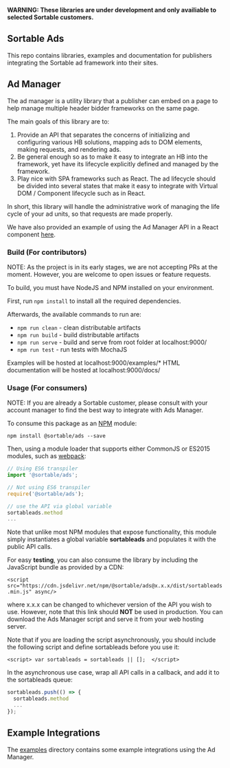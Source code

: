 
**WARNING: These libraries are under development and only availiable to selected Sortable customers.**

## Sortable Ads

This repo contains libraries, examples and documentation for publishers integrating the Sortable ad framework into their sites.

## Ad Manager

The ad manager is a utility library that a publisher can embed on a page to help manage multiple header bidder frameworks on the same page.

The main goals of this library are to:

1. Provide an API that separates the concerns of initializing and configuring various HB solutions, mapping ads to DOM elements, making requests, and rendering ads.
2. Be general enough so as to make it easy to integrate an HB into the framework, yet have its lifecycle explicitly defined and managed by the framework.
3. Play nice with SPA frameworks such as React. The ad lifecycle should be divided into several states that make it easy to integrate with Virtual DOM / Component lifecycle such as in React.

In short, this library will handle the administrative work of managing the life cycle of your ad units, so that requests are made properly.

We have also provided an example of using the Ad Manager API in a React component [here](https://github.com/sortable/react).

### Build (For contributors)

NOTE: As the project is in its early stages, we are not accepting PRs at the moment. However, you are welcome to open issues or feature requests.

To build, you must have NodeJS and NPM installed on your environment.

First, run `npm install` to install all the required dependencies.

Afterwards, the available commands to run are:

* `npm run clean` - clean distributable artifacts
* `npm run build` - build distributable artifacts
* `npm run serve` - build and serve from root folder at localhost:9000/
* `npm run test` - run tests with MochaJS

Examples will be hosted at localhost:9000/examples/*
HTML documentation will be hosted at localhost:9000/docs/

### Usage (For consumers)

NOTE: If you are already a Sortable customer, please consult with your account manager to find the best way to integrate with Ads Manager.

To consume this package as an [NPM](https://www.npmjs.com/package/@sortable/ads) module:

`npm install @sortable/ads --save`

Then, using a module loader that supports either CommonJS or ES2015 modules, such as [webpack](https://webpack.js.org/):

```javascript
// Using ES6 transpiler
import '@sortable/ads';

// Not using ES6 transpiler
require('@sortable/ads');

// use the API via global variable
sortableads.method
...
```

Note that unlike most NPM modules that expose functionality, this module simply instantiates a global variable **sortableads** and populates it with the public API calls.

For easy **testing**, you can also consume the library by including the JavaScript bundle as provided by a CDN:

`<script src="https://cdn.jsdelivr.net/npm/@sortable/ads@x.x.x/dist/sortableads.min.js" async/>`

where x.x.x can be changed to whichever version of the API you wish to use. However, note that this link should **NOT** be used in production. You can download the Ads Manager script and serve it from your web hosting server.

Note that if you are loading the script asynchronously, you should include the following script and define sortableads before you use it:

`<script> var sortableads = sortableads || [];  </script>`

In the asynchronous use case, wrap all API calls in a callback, and add it to the sortableads queue:

```javascript
sortableads.push(() => {
  sortableads.method
  ...
});
```

## Example Integrations

The [examples](/examples) directory contains some example integrations using the Ad Manager.
